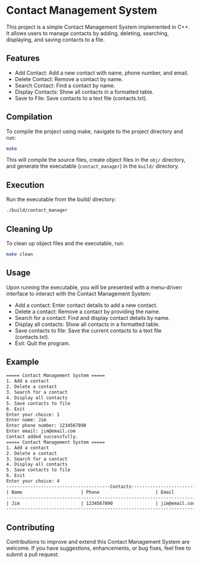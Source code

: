 # Contact Management System
This project is a simple Contact Management System implemented in C++. It allows users to manage contacts by adding, deleting, searching, displaying, and saving contacts to a file.

## Features
- Add Contact: Add a new contact with name, phone number, and email.
- Delete Contact: Remove a contact by name.
- Search Contact: Find a contact by name.
- Display Contacts: Show all contacts in a formatted table.
- Save to File: Save contacts to a text file (contacts.txt).

## Compilation
To compile the project using make, navigate to the project directory and run:

```bash
make
```

This will compile the source files, create object files in the `obj/` directory, and generate the executable (`contact_manager`) in the `build/` directory.

## Execution
Run the executable from the build/ directory:

```bash
./build/contact_manager
```

## Cleaning Up
To clean up object files and the executable, run:

```bash
make clean
```

## Usage
Upon running the executable, you will be presented with a menu-driven interface to interact with the Contact Management System:

- Add a contact: Enter contact details to add a new contact.
- Delete a contact: Remove a contact by providing the name.
- Search for a contact: Find and display contact details by name.
- Display all contacts: Show all contacts in a formatted table.
- Save contacts to file: Save the current contacts to a text file (contacts.txt).
- Exit: Quit the program.

## Example

```bash
===== Contact Management System =====
1. Add a contact
2. Delete a contact
3. Search for a contact
4. Display all contacts
5. Save contacts to file
6. Exit
Enter your choice: 1
Enter name: Jim 
Enter phone number: 1234567890
Enter email: jim@email.com
Contact added successfully.
===== Contact Management System =====
1. Add a contact
2. Delete a contact
3. Search for a contact
4. Display all contacts
5. Save contacts to file
6. Exit
Enter your choice: 4
---------------------------------------Contacts---------------------------------------
| Name                      | Phone                     | Email                      |
--------------------------------------------------------------------------------------
| Jim                       | 1234567890                | jim@email.com              |
--------------------------------------------------------------------------------------
```

## Contributing
Contributions to improve and extend this Contact Management System are welcome. If you have suggestions, enhancements, or bug fixes, feel free to submit a pull request.